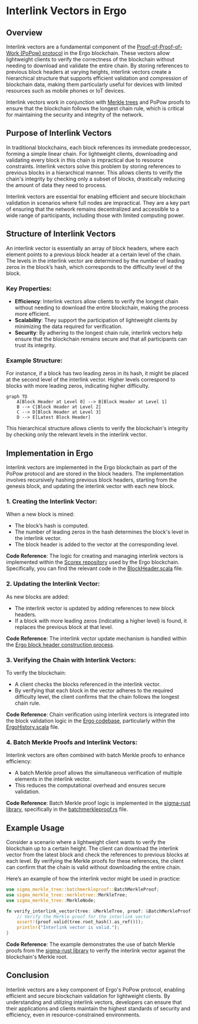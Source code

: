 # Interlink Vectors in Ergo

## Overview

Interlink vectors are a fundamental component of the [Proof-of-Proof-of-Work (PoPow) protocol](popow.md) in the Ergo blockchain. These vectors allow lightweight clients to verify the correctness of the blockchain without needing to download and validate the entire chain. By storing references to previous block headers at varying heights, interlink vectors create a hierarchical structure that supports efficient validation and compression of blockchain data, making them particularly useful for devices with limited resources such as mobile phones or IoT devices.

Interlink vectors work in conjunction with [Merkle trees](merkle/merkle-tree.md) and PoPow proofs to ensure that the blockchain follows the longest chain rule, which is critical for maintaining the security and integrity of the network.

## Purpose of Interlink Vectors

In traditional blockchains, each block references its immediate predecessor, forming a simple linear chain. For lightweight clients, downloading and validating every block in this chain is impractical due to resource constraints. Interlink vectors solve this problem by storing references to previous blocks in a hierarchical manner. This allows clients to verify the chain's integrity by checking only a subset of blocks, drastically reducing the amount of data they need to process.

Interlink vectors are essential for enabling efficient and secure blockchain validation in scenarios where full nodes are impractical. They are a key part of ensuring that the network remains decentralized and accessible to a wide range of participants, including those with limited computing power.

## Structure of Interlink Vectors

An interlink vector is essentially an array of block headers, where each element points to a previous block header at a certain level of the chain. The levels in the interlink vector are determined by the number of leading zeros in the block’s hash, which corresponds to the difficulty level of the block.

### Key Properties:

- **Efficiency**: Interlink vectors allow clients to verify the longest chain without needing to download the entire blockchain, making the process more efficient.
- **Scalability**: They support the participation of lightweight clients by minimizing the data required for verification.
- **Security**: By adhering to the longest chain rule, interlink vectors help ensure that the blockchain remains secure and that all participants can trust its integrity.

### Example Structure:

For instance, if a block has two leading zeros in its hash, it might be placed at the second level of the interlink vector. Higher levels correspond to blocks with more leading zeros, indicating higher difficulty.

```mermaid
graph TD
    A[Block Header at Level 0] --> B[Block Header at Level 1]
    B --> C[Block Header at Level 2]
    C --> D[Block Header at Level 3]
    D --> E[Latest Block Header]
```

This hierarchical structure allows clients to verify the blockchain's integrity by checking only the relevant levels in the interlink vector.

## Implementation in Ergo

Interlink vectors are implemented in the Ergo blockchain as part of the PoPow protocol and are stored in the block headers. The implementation involves recursively hashing previous block headers, starting from the genesis block, and updating the interlink vector with each new block.

### 1. **Creating the Interlink Vector**:

When a new block is mined:

- The block’s hash is computed.
- The number of leading zeros in the hash determines the block's level in the interlink vector.
- The block header is added to the vector at the corresponding level.

**Code Reference**: The logic for creating and managing interlink vectors is implemented within the [Scorex repository](https://github.com/ScorexFoundation/scrypto) used by the Ergo blockchain. Specifically, you can find the relevant code in the [BlockHeader.scala](https://github.com/ergoplatform/ergo/blob/master/ergo-core/src/main/scala/org/ergoplatform/modifiers/history/header/Header.scala) file.

### 2. **Updating the Interlink Vector**:

As new blocks are added:

- The interlink vector is updated by adding references to new block headers.
- If a block with more leading zeros (indicating a higher level) is found, it replaces the previous block at that level.

**Code Reference**: The interlink vector update mechanism is handled within the [Ergo block header construction process](https://github.com/ergoplatform/ergo/blob/master/ergo-core/src/main/scala/org/ergoplatform/modifiers/history/header/Header.scala).

### 3. **Verifying the Chain with Interlink Vectors**:

To verify the blockchain:

- A client checks the blocks referenced in the interlink vector.
- By verifying that each block in the vector adheres to the required difficulty level, the client confirms that the chain follows the longest chain rule.

**Code Reference**: Chain verification using interlink vectors is integrated into the block validation logic in the [Ergo codebase](https://github.com/ergoplatform/ergo/blob/master/ergo-core/src/main/scala/org/ergoplatform/nodeView/history/ErgoHistory.scala), particularly within the [ErgoHistory.scala](https://github.com/ergoplatform/ergo/blob/master/ergo-core/src/main/scala/org/ergoplatform/nodeView/history/ErgoHistory.scala) file.

### 4. **Batch Merkle Proofs and Interlink Vectors**:

Interlink vectors are often combined with batch Merkle proofs to enhance efficiency:

- A batch Merkle proof allows the simultaneous verification of multiple elements in the interlink vector.
- This reduces the computational overhead and ensures secure validation.

**Code Reference**: Batch Merkle proof logic is implemented in the [sigma-rust library](https://github.com/ergoplatform/sigma-rust), specifically in the [batchmerkleproof.rs](https://github.com/ergoplatform/sigma-rust/blob/develop/ergo-merkle-tree/src/batchmerkleproof.rs) file.

## Example Usage

Consider a scenario where a lightweight client wants to verify the blockchain up to a certain height. The client can download the interlink vector from the latest block and check the references to previous blocks at each level. By verifying the Merkle proofs for these references, the client can confirm that the chain is valid without downloading the entire chain.

Here’s an example of how the interlink vector might be used in practice:

```rust
use sigma_merkle_tree::batchmerkleproof::BatchMerkleProof;
use sigma_merkle_tree::merkletree::MerkleTree;
use sigma_merkle_tree::MerkleNode;

fn verify_interlink_vector(tree: &MerkleTree, proof: &BatchMerkleProof) {
    // Verify the Merkle proof for the interlink vector
    assert!(proof.valid(tree.root_hash().as_ref()));
    println!("Interlink vector is valid.");
}
```

**Code Reference**: The example demonstrates the use of batch Merkle proofs from the [sigma-rust library](https://github.com/ergoplatform/sigma-rust/blob/develop/ergo-merkle-tree/src/batchmerkleproof.rs) to verify the interlink vector against the blockchain's Merkle root.

## Conclusion

Interlink vectors are a key component of Ergo's PoPow protocol, enabling efficient and secure blockchain validation for lightweight clients. By understanding and utilizing interlink vectors, developers can ensure that their applications and clients maintain the highest standards of security and efficiency, even in resource-constrained environments.